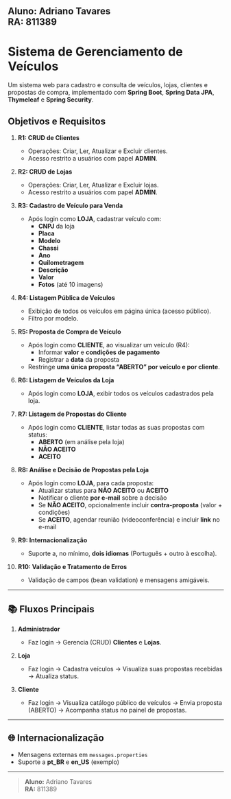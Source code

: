 Aluno: Adriano Tavares  
RA: 811389  
---

# Sistema de Gerenciamento de Veículos

Um sistema web para cadastro e consulta de veículos, lojas, clientes e propostas de compra, implementado com **Spring Boot**, **Spring Data JPA**, **Thymeleaf** e **Spring Security**.

## Objetivos e Requisitos

1. **R1: CRUD de Clientes**  
   - Operações: Criar, Ler, Atualizar e Excluir clientes.  
   - Acesso restrito a usuários com papel **ADMIN**.

2. **R2: CRUD de Lojas**  
   - Operações: Criar, Ler, Atualizar e Excluir lojas.  
   - Acesso restrito a usuários com papel **ADMIN**.

3. **R3: Cadastro de Veículo para Venda**  
   - Após login como **LOJA**, cadastrar veículo com:  
     - **CNPJ** da loja  
     - **Placa**  
     - **Modelo**  
     - **Chassi**  
     - **Ano**  
     - **Quilometragem**  
     - **Descrição**  
     - **Valor**  
     - **Fotos** (até 10 imagens)

4. **R4: Listagem Pública de Veículos**  
   - Exibição de todos os veículos em página única (acesso público).  
   - Filtro por modelo.

5. **R5: Proposta de Compra de Veículo**  
   - Após login como **CLIENTE**, ao visualizar um veículo (R4):  
     - Informar **valor** e **condições de pagamento**  
     - Registrar a **data** da proposta  
   - Restringe **uma única proposta “ABERTO” por veículo e por cliente**.

6. **R6: Listagem de Veículos da Loja**  
   - Após login como **LOJA**, exibir todos os veículos cadastrados pela loja.

7. **R7: Listagem de Propostas do Cliente**  
   - Após login como **CLIENTE**, listar todas as suas propostas com status:  
     - **ABERTO** (em análise pela loja)  
     - **NÃO ACEITO**  
     - **ACEITO**

8. **R8: Análise e Decisão de Propostas pela Loja**  
   - Após login como **LOJA**, para cada proposta:  
     - Atualizar status para **NÃO ACEITO** ou **ACEITO**  
     - Notificar o cliente **por e-mail** sobre a decisão  
     - Se **NÃO ACEITO**, opcionalmente incluir **contra-proposta** (valor + condições)  
     - Se **ACEITO**, agendar reunião (videoconferência) e incluir **link** no e-mail

9. **R9: Internacionalização**  
   - Suporte a, no mínimo, **dois idiomas** (Português + outro à escolha).

10. **R10: Validação e Tratamento de Erros**  
    - Validação de campos (bean validation) e mensagens amigáveis.

---


## 📚 Fluxos Principais

1. **Administrador**  
   - Faz login → Gerencia (CRUD) **Clientes** e **Lojas**.

2. **Loja**  
   - Faz login → Cadastra veículos → Visualiza suas propostas recebidas → Atualiza status.

3. **Cliente**  
   - Faz login → Visualiza catálogo público de veículos → Envia proposta (ABERTO) → Acompanha status no painel de propostas.

---

## 🌐 Internacionalização

- Mensagens externas em `messages.properties`  
- Suporte a **pt_BR** e **en_US** (exemplo)

---

> **Aluno:** Adriano Tavares  
> **RA:** 811389  
